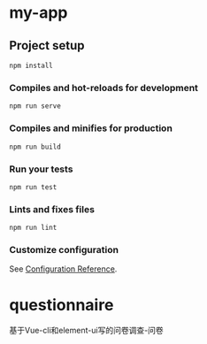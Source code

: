 <!--
 * @Description: gwgoAct.js
 * @version: 1.0
 * @Company: HSZ
 * @Author: Qiu Yiliang
 * @Date: 2019-08-12 10:22:32
 * @LastEditors: 
 * @LastEditTime: 2019-08-12 10:22:32
 -->

# my-app

## Project setup
```
npm install
```

### Compiles and hot-reloads for development
```
npm run serve
```

### Compiles and minifies for production
```
npm run build
```

### Run your tests
```
npm run test
```

### Lints and fixes files
```
npm run lint
```

### Customize configuration
See [Configuration Reference](https://cli.vuejs.org/config/).
# questionnaire
基于Vue-cli和element-ui写的问卷调查-问卷
